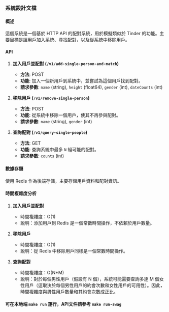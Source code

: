 ### 系統設計文檔

#### 概述
這個系統是一個基於 HTTP API 的配對系統，用於模擬類似於 Tinder 的功能。主要目標是讓用戶加入系統、尋找配對，以及從系統中移除用戶。

#### API

1. **加入用戶並配對 (`/v1/add-single-person-and-match`)**
   - **方法**: POST
   - **功能**: 加入一個新用戶到系統中，並嘗試為這個用戶找到配對。
   - **請求參數**: `name` (string), `height` (float64), `gender` (int), `dateCounts` (int)

2. **移除用戶 (`/v1/remove-single-person`)**
   - **方法**: POST
   - **功能**: 從系統中移除一個用戶，使其不再參與配對。
   - **請求參數**: `name` (string), `gender` (int)

3. **查詢配對 (`/v1/query-single-people`)**
   - **方法**: GET
   - **功能**: 查詢系統中最多 `N` 組可能的配對。
   - **請求參數**: `counts` (int)

#### 數據存儲
使用 Redis 作為後端存儲，主要存儲用戶資料和配對資訊。

#### 時間複雜度分析

1. **加入用戶並配對**
   - 時間複雜度：O(1)
   - 說明：添加用戶到 Redis 是一個常數時間操作，不依賴於用戶數量。

2. **移除用戶**
   - 時間複雜度：O(1)
   - 說明：從 Redis 中移除用戶同樣是一個常數時間操作。

3. **查詢配對**
   - 時間複雜度：O(N*M)
   - 說明：對於每個男性用戶（假設有 N 個），系統可能需要查詢多達 M 個女性用戶（這取決於每個男性用戶的約會次數和女性用戶的可用性）。因此，時間複雜度與男性用戶數量和其約會次數成正比。

#### 可在本地端 `make run` 運行，API文件請參考 `make run-swag`
